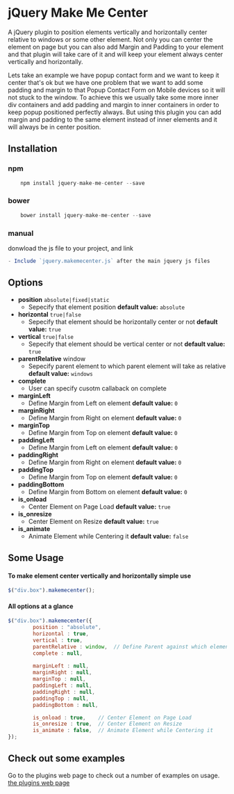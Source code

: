 # jQuery Make Me Center
A jQuery plugin to position elements vertically and horizontally center relative to windows or some other element. Not only you can center the element on page but you can also add Margin and Padding to your element and that plugin will take care of it and will keep your element always center vertically and horizontally.

Lets take an example we have popup contact form and we want to keep it center that's ok but we have one problem that we want to add some padding and margin to that Popup Contact Form on Mobile devices so it will not stuck to the window. To achieve this we usually take some more inner div containers and add padding and margin to inner containers in order to keep popup positioned perfectly always. But using this plugin you can add margin and padding to the same element instead of inner elements and it will always be in center position.

## Installation

### npm
```javascript
	npm install jquery-make-me-center --save
```

### bower
```javascript
	bower install jquery-make-me-center --save
```

### manual
donwload the js file to your project, and link

```javascript
- Include `jquery.makemecenter.js` after the main jquery js files
```

## Options
* **position**  `absolute|fixed|static`   
	* Sepecify that element position **default value:** `absolute`
* **horizontal**  `true|false`
	* Sepecify that element should be horizontally center or not **default value:** `true`
* **vertical**  `true|false`   
	* Sepecify that element should be vertical center or not **default value:** `true`
* **parentRelative** window 
	* Sepecify parent element to which parent element will take as relative **default value:** `windows`
* **complete** 
	* User can specify cusotm callaback on complete 
* **marginLeft**
	* Define Margin from Left on element **default value:** `0`
* **marginRight**
	* Define Margin from Right on element **default value:** `0`
* **marginTop**
	* Define Margin from Top on element **default value:** `0`
* **paddingLeft**
	* Define Margin from Left on element **default value:** `0`
* **paddingRight**
	* Define Margin from Right on element **default value:** `0`
* **paddingTop**
	* Define Margin from Top on element **default value:** `0`
* **paddingBottom**
	* Define Margin from Bottom on element **default value:** `0`
* **is_onload**
	* Center Element on Page Load **default value:** `true`
* **is_onresize**
	* Center Element on Resize **default value:** `true`
* **is_animate**
	* Animate Element while Centering it **default value:** `false`


## Some Usage

#### To make element center vertically and horizontally simple use
```javascript
$("div.box").makemecenter();
```

#### All options at a glance
```javascript
$("div.box").makemecenter({
		position : "absolute",
		horizontal : true,
		vertical : true,
		parentRelative : window,  // Define Parent against which elements needs to be centered
		complete : null,
		
		marginLeft : null,
		marginRight : null,
		marginTop : null,
		paddingLeft : null,
		paddingRight : null,
		paddingTop : null,
		paddingBottom : null,

		is_onload : true,    // Center Element on Page Load
		is_onresize : true,  // Center Element on Resize
		is_animate : false,  // Animate Element while Centering it
});
```

## Check out some examples

Go to the plugins web page to check out a number of examples on usage.
[the plugins web page](http://tenbullstech.github.io/jquery-make-me-center)
